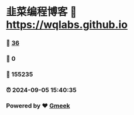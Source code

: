# 韭菜编程博客 :link: https://wqlabs.github.io 
### :page_facing_up: [36](https://wqlabs.github.io/tag.html) 
### :speech_balloon: 0 
### :hibiscus: 155235 
### :alarm_clock: 2024-09-05 15:40:35 
### Powered by :heart: [Gmeek](https://github.com/Meekdai/Gmeek)
